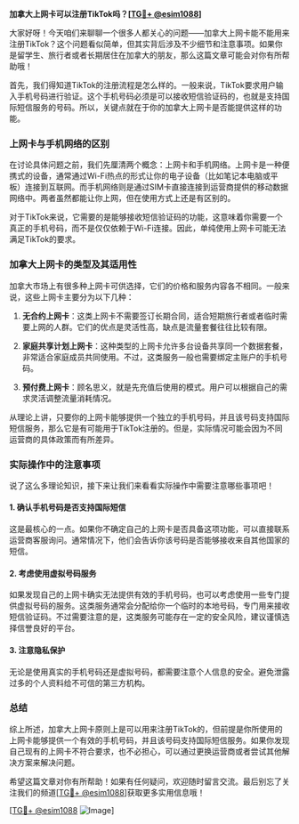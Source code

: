 **加拿大上网卡可以注册TikTok吗？[[TG💪+ @esim1088](https://t.me/s/esim1088)]**

大家好呀！今天咱们来聊聊一个很多人都关心的问题——加拿大上网卡能不能用来注册TikTok？这个问题看似简单，但其实背后涉及不少细节和注意事项。如果你是留学生、旅行者或者长期居住在加拿大的朋友，那么这篇文章可能会对你有所帮助哦！

首先，我们得知道TikTok的注册流程是怎么样的。一般来说，TikTok要求用户输入手机号码进行验证。这个手机号码必须是可以接收短信验证码的，也就是支持国际短信服务的号码。所以，关键点就在于你的加拿大上网卡是否能提供这样的功能。

### 上网卡与手机网络的区别

在讨论具体问题之前，我们先厘清两个概念：上网卡和手机网络。上网卡是一种便携式的设备，通常通过Wi-Fi热点的形式让你的电子设备（比如笔记本电脑或平板）连接到互联网。而手机网络则是通过SIM卡直接连接到运营商提供的移动数据网络中。两者虽然都能让你上网，但在使用方式上还是有区别的。

对于TikTok来说，它需要的是能够接收短信验证码的功能，这意味着你需要一个真正的手机号码，而不是仅仅依赖于Wi-Fi连接。因此，单纯使用上网卡可能无法满足TikTok的要求。

### 加拿大上网卡的类型及其适用性

加拿大市场上有很多种上网卡可供选择，它们的价格和服务内容各不相同。一般来说，这些上网卡主要分为以下几种：

1. **无合约上网卡**：这类上网卡不需要签订长期合同，适合短期旅行者或者临时需要上网的人群。它们的优点是灵活性高，缺点是流量套餐往往比较有限。
   
2. **家庭共享计划上网卡**：这种类型的上网卡允许多台设备共享同一个数据套餐，非常适合家庭成员共同使用。不过，这类服务一般也需要绑定主账户的手机号码。

3. **预付费上网卡**：顾名思义，就是先充值后使用的模式。用户可以根据自己的需求灵活调整流量消耗情况。

从理论上讲，只要你的上网卡能够提供一个独立的手机号码，并且该号码支持国际短信服务，那么它是有可能用于TikTok注册的。但是，实际情况可能会因为不同运营商的具体政策而有所差异。

### 实际操作中的注意事项

说了这么多理论知识，接下来让我们来看看实际操作中需要注意哪些事项吧！

#### 1. 确认手机号码是否支持国际短信
这是最核心的一点。如果你不确定自己的上网卡是否具备这项功能，可以直接联系运营商客服询问。通常情况下，他们会告诉你该号码是否能够接收来自其他国家的短信。

#### 2. 考虑使用虚拟号码服务
如果发现自己的上网卡确实无法提供有效的手机号码，也可以考虑使用一些专门提供虚拟号码的服务。这类服务通常会分配给你一个临时的本地号码，专门用来接收短信验证码。不过需要注意的是，这类服务可能存在一定的安全风险，建议谨慎选择信誉良好的平台。

#### 3. 注意隐私保护
无论是使用真实的手机号码还是虚拟号码，都需要注意个人信息的安全。避免泄露过多的个人资料给不可信的第三方机构。

### 总结

综上所述，加拿大上网卡原则上是可以用来注册TikTok的，但前提是你所使用的上网卡能够提供一个有效的手机号码，并且该号码支持国际短信服务。如果你发现自己现有的上网卡不符合要求，也不必担心，可以通过更换运营商或者尝试其他解决方案来解决问题。

希望这篇文章对你有所帮助！如果有任何疑问，欢迎随时留言交流。最后别忘了关注我们的频道[[TG💪+ @esim1088](https://t.me/s/esim1088)]获取更多实用信息哦！

[[TG💪+ @esim1088](https://t.me/s/esim1088) ![Image](https://i.postimg.cc/4NQfJmqS/Snipaste-2025-05-13-00-14-12.png)]